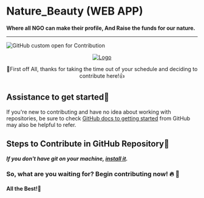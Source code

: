 # Nature_Beauty (WEB APP) 

**Where all NGO can make their profile, And Raise the funds for our nature.**

---
![GitHub custom open for Contribution](https://img.shields.io/static/v1?label=Open%20For&message=Contribution&color=%3CCOLOR%3E)



<p align="center">
  <a href="https://sanscript.tech/">
    <img src="https://github.com/Surajbokde/Nature_Beauty/blob/main/img/logo.png" alt="Logo">
  </a>

<p align="center">
🎉First off All, thanks for taking the time out of your schedule and deciding to contribute here!👍</p>


## Assistance to get started:page_facing_up:

If you're new to contributing and have no idea about working with repositories, be sure to check [GitHub docs to getting started](https://docs.github.com/en/free-pro-team@latest/github/getting-started-with-github) from GitHub may also be helpful to refer.


## Steps to Contribute in GitHub Repository:pushpin:

***If you don't have git on your machine, [install it](https://help.github.com/articles/set-up-git/).***



### So, what are you waiting for? Begin contributing now! :fire: :rocket:

#### All the Best!🥇
